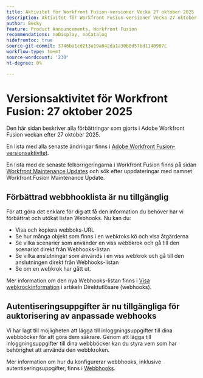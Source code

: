 ```yaml
---
title: Aktivitet för Workfront Fusion-versioner Vecka 27 oktober 2025
description: Aktivitet för Workfront Fusion-versioner Vecka 27 oktober 2025
author: Becky
feature: Product Announcements, Workfront Fusion
recommendations: noDisplay, noCatalog
hidefromtoc: true
source-git-commit: 3746ba1cd213a19a042da1a30b0d57bd1140907c
workflow-type: tm+mt
source-wordcount: '230'
ht-degree: 0%

---
```


# Versionsaktivitet för Workfront Fusion: 27 oktober 2025

Den här sidan beskriver alla förbättringar som gjorts i Adobe Workfront Fusion veckan efter 27 oktober 2025.

En lista med alla senaste ändringar finns i [Adobe Workfront Fusion-versionsaktivitet](/help/workfront-fusion/fusion-product-releases/fusion-release-activity.md).

En lista med de senaste felkorrigeringarna i Workfront Fusion finns på sidan [Workfront Maintenance Updates](https://experienceleague.adobe.com/sv/docs/workfront-known-issues/releases/current-updates) och sök efter uppdateringar med namnet Workfront Fusion Maintenance Update.

## Förbättrad webbhooklista är nu tillgänglig

För att göra det enklare för dig att få den information du behöver har vi förbättrat och utökat listan Webhooks. Nu kan du:

* Visa och kopiera webboks-URL
* Se hur många objekt som finns i en webkroks kö och visa åtgärderna
* Se vilka scenarier som använder en viss webbkrok och gå till den scenariot direkt från Webhooks-listan
* Se vilka anslutningar som används i en viss webkrok och gå till den anslutningen direkt från Webhooks-listan
* Se om en webkrok har gått ut.

Mer information om den nya Webhooks-listan finns i [Visa webkrockinformation](/help/workfront-fusion/references/modules/webhooks-reference.md#view-webhook-details) i artikeln Direktutlösare (webhooks).

## Autentiseringsuppgifter är nu tillgängliga för auktorisering av anpassade webhooks

Vi har lagt till möjligheten att lägga till inloggningsuppgifter till dina webbböcker för att göra dem säkrare. Genom att lägga till inloggningsuppgifter till dina webbböcker kan du styra vem som har behörighet att använda den webbkroken.

Mer information om hur du konfigurerar webbhooks, inklusive autentiseringsuppgifter, finns i [Webbhooks](/help/workfront-fusion/references/apps-and-modules/universal-connectors/webhooks-updated.md).

